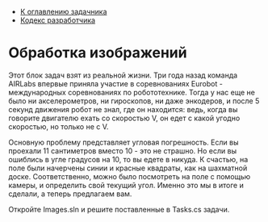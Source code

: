 * [К оглавлению задачника](https://github.com/urfu-code/cs101-main)
* [Кодекс разработчика](https://docs.google.com/document/d/1w8C1VyDPh9_1DaGD6oDJWmHw8V6cWrr469CgMiLGmdE/edit#)

Обработка изображений
===

Этот блок задач взят из реальной жизни. Три года назад команда AIRLabs впервые приняла участие в соревнованиях Eurobot - международных соревнованиях по робототехнике. Тогда у нас еще не было ни акселерометров, ни гироскопов, ни даже энкодеров, и после 5 секунд движения робот не знал, где он находится: ведь, когда вы говорите двигателю ехать со скоростью V, он едет с какой угодно скоростью, но только не с V.

Основную проблему представляет угловая погрешность. Если вы проехали 11 сантиметров вместо 10 - это не страшно. Но если вы ошиблись в угле градусов на 10, то вы едете в никуда. К счастью, на поле были начерчены синии и красные квадраты, как на шахматной доске. Соответственно, можно было посмотреть на поле с помощью камеры, и определить свой текущий угол. Именно это мы в итоге и сделали, а теперь предлагаем вам.

Откройте Images.sln и решите поставленные в Tasks.cs задачи.